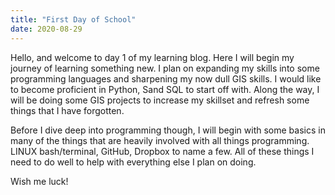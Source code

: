 ```yaml
---
title: "First Day of School"
date: 2020-08-29
---
```


Hello, and welcome to day 1 of my learning blog. Here I will begin my journey of learning something new. I plan on expanding my skills into some programming languages and sharpening my now dull GIS skills. I would like to become proficient in Python, Sand SQL to start off with. Along the way, I will be doing some GIS projects to increase my skillset and refresh some things that I have forgotten.

Before I dive deep into programming though, I will begin with some basics in many of the things that are heavily involved with all things programming. LINUX bash/terminal, GitHub, Dropbox to name a few. All of these things I need to do well to help with everything else I plan on doing.

Wish me luck!
